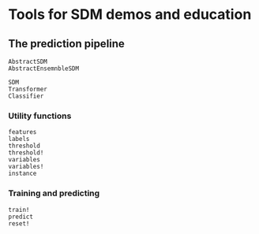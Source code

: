 # Tools for SDM demos and education

## The prediction pipeline

```@docs
AbstractSDM
AbstractEnsemnbleSDM
```

```@docs
SDM
Transformer
Classifier
```

### Utility functions

```@docs
features
labels
threshold
threshold!
variables
variables!
instance
```

### Training and predicting

```@docs
train!
predict
reset!
```
